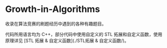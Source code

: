 # Growth-in-Algorithms
收录在算法竞赛的刷题经历中遇到的各种有趣题目。

代码所用语言均为 C++，部分代码中使用自定义的 STL 拓展和自定义函数，使用原理详见 [STL 拓展 & 自定义函数](./STL拓展 & 自定义函数/)。

